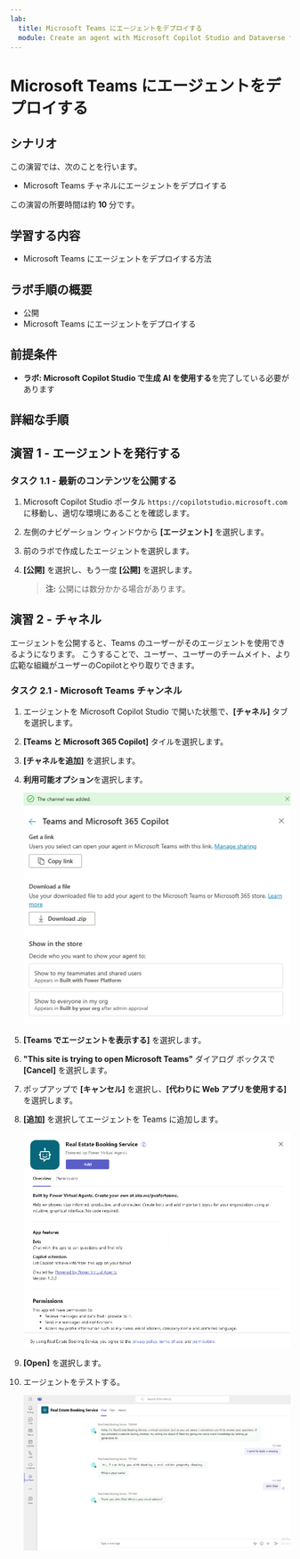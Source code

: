 ```yaml
---
lab:
  title: Microsoft Teams にエージェントをデプロイする
  module: Create an agent with Microsoft Copilot Studio and Dataverse for Teams
---
```


# Microsoft Teams にエージェントをデプロイする

## シナリオ

この演習では、次のことを行います。

- Microsoft Teams チャネルにエージェントをデプロイする

この演習の所要時間は約 **10** 分です。

## 学習する内容

- Microsoft Teams にエージェントをデプロイする方法

## ラボ手順の概要

- 公開
- Microsoft Teams にエージェントをデプロイする
  
## 前提条件

- **ラボ: Microsoft Copilot Studio で生成 AI を使用する**を完了している必要があります

## 詳細な手順

## 演習 1 - エージェントを発行する

### タスク 1.1 - 最新のコンテンツを公開する

1. Microsoft Copilot Studio ポータル `https://copilotstudio.microsoft.com` に移動し、適切な環境にあることを確認します。

1. 左側のナビゲーション ウィンドウから **[エージェント]** を選択します。

1. 前のラボで作成したエージェントを選択します。

1. **[公開]** を選択し、もう一度 **[公開]** を選択します。
   > **注:** 公開には数分かかる場合があります。

## 演習 2 - チャネル

エージェントを公開すると、Teams のユーザーがそのエージェントを使用できるようになります。 こうすることで、ユーザー、ユーザーのチームメイト、より広範な組織がユーザーのCopilotとやり取りできます。

### タスク 2.1 - Microsoft Teams チャンネル

1. エージェントを Microsoft Copilot Studio で開いた状態で、**[チャネル]** タブを選択します。

1. **[Teams と Microsoft 365 Copilot]** タイルを選択します。

1. **[チャネルを追加]** を選択します。

1. **利用可能オプション**を選択します。

    ![Teams チャネルの可用性オプションのスクリーンショット。](../media/teams-availability-options.png)

1. **[Teams でエージェントを表示する]** を選択します。

1. **"This site is trying to open Microsoft Teams"** ダイアログ ボックスで **[Cancel]** を選択します。

1. ポップアップで **[キャンセル]** を選択し、**[代わりに Web アプリを使用する]** を選択します。

1. **[追加]** を選択してエージェントを Teams に追加します。

    !["Add the app to Teams" ダイアログのスクリーンショット。](../media/teams-add-app.png)

1. **[Open]** を選択します。

1. エージェントをテストする。

    ![Teams でのエージェントのスクリーンショット。](../media/teams-copilot.png)
